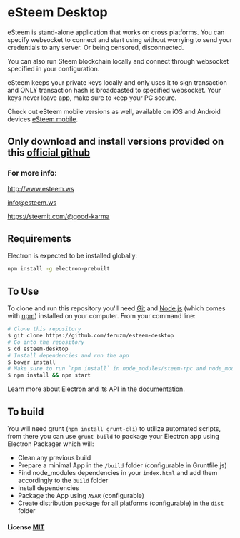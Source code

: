 # eSteem Desktop

eSteem is stand-alone application that works on cross platforms. You can specify websocket to connect and start using without worrying to send your credentials to any server. Or being censored, disconnected.

You can also run Steem blockchain locally and connect through websocket specified in your configuration.

eSteem keeps your private keys locally and only uses it to sign transaction and ONLY transaction hash is broadcasted to specified websocket. Your keys never leave app, make sure to keep your PC secure.

Check out eSteem mobile versions as well, available on iOS and Android devices [eSteem mobile](http://esteem.ws).

## Only download and install versions provided on this [official github](https://github.com/feruzm/releases)

### For more info:

http://www.esteem.ws

info@esteem.ws

https://steemit.com/@good-karma


## Requirements

Electron is expected to be installed globally:

```bash
npm install -g electron-prebuilt
```

## To Use

To clone and run this repository you'll need [Git](https://git-scm.com) and [Node.js](https://nodejs.org/en/download/) (which comes with [npm](http://npmjs.com)) installed on your computer. From your command line:

```bash
# Clone this repository
$ git clone https://github.com/feruzm/esteem-desktop
# Go into the repository
$ cd esteem-desktop
# Install dependencies and run the app
$ bower install
# Make sure to run `npm install` in node_modules/steem-rpc and node_modules/steemjs-lib if you get error
$ npm install && npm start
```

Learn more about Electron and its API in the [documentation](http://electron.atom.io/docs/latest).

## To build

You will need grunt (`npm install grunt-cli`) to utilize automated scripts,
from there you can use `grunt build` to package your Electron app using Electron Packager
which will:

- Clean any previous build
- Prepare a minimal App in the `/build` folder (configurable in Gruntfile.js)
- Find node_modules dependencies in your `index.html` and add them accordingly to the `build` folder
- Install dependencies
- Package the App using `ASAR` (configurable)
- Create distribution package for all platforms (configurable) in the `dist` folder

#### License [MIT](LICENSE.md)
